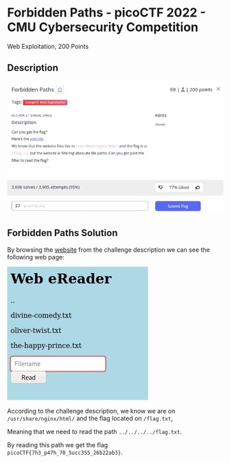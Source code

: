 # Forbidden Paths - picoCTF 2022 - CMU Cybersecurity Competition
Web Exploitation, 200 Points

## Description

![‏‏info.JPG](images/info.JPG)
 
## Forbidden Paths Solution

By browsing the [website](http://saturn.picoctf.net:53295/) from the challenge description we can see the following web page:

![webpage.JPG](images/webpage.JPG)

According to the challenge description, we know we are on ```/usr/share/nginx/html/``` and the flag located on ```/flag.txt```,

Meaning that we need to read the path ```../../../../flag.txt```.

By reading this path we get the flag ``` picoCTF{7h3_p47h_70_5ucc355_26b22ab3}```.
